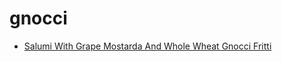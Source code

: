 # gnocci

 * [Salumi With Grape Mostarda And Whole Wheat Gnocci Fritti](../../index/s/salumi-with-grape-mostarda-and-whole-wheat-gnocci-fritti-243440.json)
